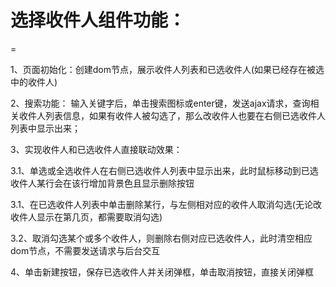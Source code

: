 # 选择收件人组件功能：
=

1、页面初始化：创建dom节点，展示收件人列表和已选收件人(如果已经存在被选中的收件人)

2、搜索功能： 输入关键字后，单击搜索图标或enter键，发送ajax请求，查询相关收件人列表信息，如果有收件人被勾选了，那么改收件人也要在右侧已选收件人列表中显示出来；

3、实现收件人和已选收件人直接联动效果：

   3.1、单选或全选收件人在右侧已选收件人列表中显示出来，此时鼠标移动到已选收件人某行会在该行增加背景色且显示删除按钮
   
   3.1、在已选收件人列表中单击删除某行，与左侧相对应的收件人取消勾选(无论改收件人显示在第几页，都需要取消勾选)
   
   3.2、取消勾选某个或多个收件人，则删除右侧对应已选收件人，此时清空相应dom节点，不需要发送请求与后台交互
   
4、单击新建按钮，保存已选收件人并关闭弹框，单击取消按钮，直接关闭弹框
